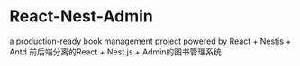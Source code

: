# React-Nest-Admin
a production-ready book management project powered by React + Nestjs + Antd 前后端分离的React + Nest.js + Admin的图书管理系统
